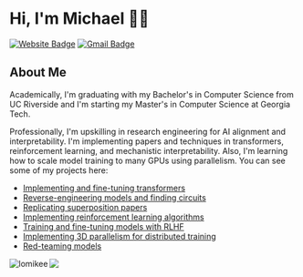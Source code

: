 # Hi, I'm Michael 👋🏼
[![Website Badge](https://img.shields.io/badge/-mikeelo.com-47CCCC?style=flat&logo=Google-Chrome&logoColor=white&link=https://mikeelo.com)](https://mikeelo.com)
[![Gmail Badge](https://img.shields.io/badge/-lomic8-c14438?style=flat&logo=Gmail&logoColor=white&link=mailto:lomic8@gmail.com)](mailto:lomic8@gmail.com)
<img src="https://komarev.com/ghpvc/?username=lomichael&style=flat-square&color=blue" alt=""/>

<h2>About Me</h2>

<div align="left">
<p>Academically, I'm graduating with my Bachelor's in Computer Science from UC Riverside and I'm starting my Master's in Computer Science at Georgia Tech. 
  
Professionally, I'm upskilling in research engineering for AI alignment and interpretability. I'm implementing papers and techniques in transformers, reinforcement learning, and mechanistic interpretability. Also, I'm learning how to scale model training to many GPUs using parallelism. You can see some of my projects here:</p>
</div>

- [Implementing and fine-tuning transformers](github.com/lomikee/transformer-implementations)
- [Reverse-engineering models and finding circuits](github.com/lomikee/model-circuits)
- [Replicating superposition papers](github.com/lomikee/superposition)
- [Implementing reinforcement learning algorithms](github.com/lomikee/rl-implementations)
- [Training and fine-tuning models with RLHF](github.com/lomikee/rlhf-training-finetuning)
- [Implementing 3D parallelism for distributed training](github.com/lomikee/distributed-parallel-training)
- [Red-teaming models](github.com/lomikee/red-teaming)

<div align="left>
<p align="left"> <img align="left" src="https://github-readme-stats.vercel.app/api?username=lomikee&show_icons=true&theme=default" alt="lomikee" /></p>
</div>

<p align="left"><img align="left" src="https://media4.giphy.com/media/5wFjITVDtKD0wwJe7V/giphy.gif?cid=ecf05e47unxrvbpce5di1pxszaz4nool32neh69inx142vcx&rid=giphy.gif&ct=g"></p>
